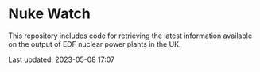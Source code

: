 # Nuke Watch

This repository includes code for retrieving the latest information available on the output of EDF nuclear power plants in the UK.

Last updated: 2023-05-08 17:07